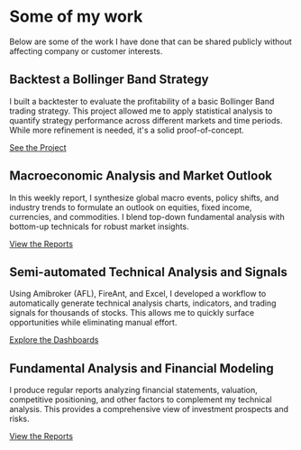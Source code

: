 # Some of my work

Below are some of the work I have done that can be shared publicly without affecting company or customer interests.

## Backtest a Bollinger Band Strategy
I built a backtester to evaluate the profitability of a basic Bollinger Band trading strategy. This project allowed me to apply statistical analysis to quantify strategy performance across different markets and time periods. While more refinement is needed, it's a solid proof-of-concept.

[See the Project]()

## Macroeconomic Analysis and Market Outlook
In this weekly report, I synthesize global macro events, policy shifts, and industry trends to formulate an outlook on equities, fixed income, currencies, and commodities. I blend top-down fundamental analysis with bottom-up technicals for robust market insights.

[View the Reports]()

## Semi-automated Technical Analysis and Signals
Using Amibroker (AFL), FireAnt, and Excel, I developed a workflow to automatically generate technical analysis charts, indicators, and trading signals for thousands of stocks. This allows me to quickly surface opportunities while eliminating manual effort.

[Explore the Dashboards]()

## Fundamental Analysis and Financial Modeling
I produce regular reports analyzing financial statements, valuation, competitive positioning, and other factors to complement my technical analysis. This provides a comprehensive view of investment prospects and risks.

[View the Reports]()
